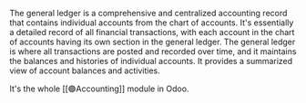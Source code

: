 The general ledger is a comprehensive and centralized accounting record that contains individual accounts from the chart of accounts.
It's essentially a detailed record of all financial transactions, with each account in the chart of accounts having its own section in the general ledger. 
The general ledger is where all transactions are posted and recorded over time, and it maintains the balances and histories of individual accounts. 
It provides a summarized view of account balances and activities.


It's the whole [[🟣Accounting]] module in Odoo.